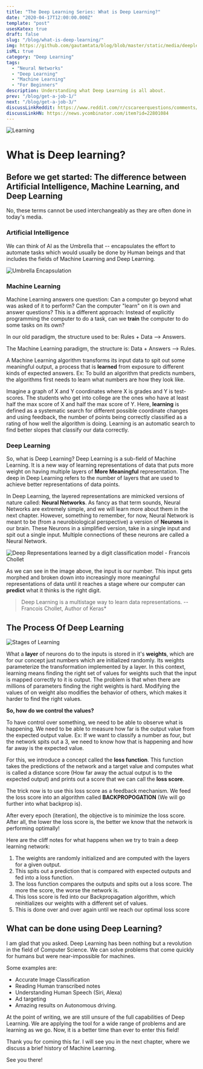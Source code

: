 ```yaml
---
title: "The Deep Learning Series: What is Deep Learning?"
date: "2020-04-17T12:00:00.000Z"
template: "post"
usesKatex: true
draft: false
slug: "/blog/what-is-deep-learning/"
img: https://github.com/gautamtata/blog/blob/master/static/media/deeplearning/deep1.jpg?raw=true
isML: true
category: "Deep Learning"
tags:
  - "Neural Networks"
  - "Deep Learning"
  - "Machine Learning"
  - "For Beginners"
description: Understanding what Deep Learning is all about.
prev: "/blog/get-a-job-1/"
next: "/blog/get-a-job-3/"
discussLinkReddit: https://www.reddit.com/r/cscareerquestions/comments/fwg4xe/feedbackadvice_on_blog/
discussLinkHN: https://news.ycombinator.com/item?id=22801084
---
```


![Learning](https://github.com/gautamtata/blog/blob/master/static/media/deeplearning/learning1.jpg?raw=true)

# What is Deep learning?

## Before we get started: The difference between Artificial Intelligence, Machine Learning, and Deep Learning

No, these terms cannot be used interchangeably as they are often done in today's media. 

### Artificial Intelligence 

We can think of AI as the Umbrella that -- encapsulates the effort to automate tasks which would usually be done by Human beings and that includes the fields of Machine Learning and Deep Learning.

![Umbrella Encapsulation](https://github.com/gautamtata/blog/blob/master/static/media/deeplearning/Umbrella.png?raw=true)



### Machine Learning

Machine Learning answers one question: Can a computer go beyond what was asked of it to perform? Can the computer "learn" on it is own and answer questions? This is a different approach: Instead of explicitly programming the computer to do a task, can we **train** the computer to do some tasks on its own?

In our old paradigm, the structure used to be: Rules + Data --> Answers.

The Machine Learning paradigm, the structure is: Data + Answers --> Rules.

A Machine Learning algorithm transforms its input data to spit out some meaningful output, a process that is **learned** from exposure to different kinds of expected answers. Ex: To build an algorithm that predicts numbers, the algorithms first needs to learn what numbers are how they look like.

Imagine a graph of X and Y coordinates where X is grades and Y is test-scores. The students who get into college are the ones who have at least half the max score of X and half the max score of Y. Here, **learning** is defined as a systematic search for different possible coordinate changes and using feedback, the number of points being correctly classified as a rating of how well the algorithm is doing. Learning is an automatic search to find better slopes that classify our data correctly.

### Deep Learning

So, what is Deep Learning? Deep Learning is a sub-field of Machine Learning. It is a new way of learning representations of data that puts more weight on having multiple layers of **More Meaningful** representation. The deep in Deep Learning refers to the number of layers that are used to achieve better representations of data points.

In Deep Learning, the layered representations are mimicked versions of nature called: **Neural Networks**. As fancy as that term sounds, Neural Networks are extremely simple, and we will learn more about them in the next chapter. However, something to remember, for now, Neural Network is meant to be (from a neurobiological perspective) a version of **Neurons** in our brain. These Neurons in a simplified version, take in a single input and spit out a single input. Multiple connections of these neurons are called a Neural Network. 



![Deep Representations learned by a digit classification model - Francois Chollet](https://github.com/gautamtata/blog/blob/master/static/media/deeplearning/digit-classification.jpg?raw=true)

As we can see in the image above, the input is our number. This input gets morphed and broken down into increasingly more meaningful representations of data until it reaches a stage where our computer can **predict** what it thinks is the right digit. 

> Deep Learning is a multistage way to learn data representations. -- Francois Chollet, Author of Keras*

## The Process Of Deep Learning


![Stages of Learning](https://github.com/gautamtata/blog/blob/master/static/media/deeplearning/flow.png?raw=true)

What a **layer** of neurons do to the inputs is stored in it's **weights**, which are for our concept just numbers which are initialized randomly. Its weights parameterize the transformation implemented by a layer. In this context, learning means finding the right set of values for weights such that the input is mapped correctly to it is output. The problem is that when there are millions of parameters finding the right weights is hard. Modifying the values of on weight also modifies the behavior of others, which makes it harder to find the right values.

**So, how do we control the values?** 

To have control over something, we need to be able to observe what is happening. We need to be able to measure how far is the output value from the expected output value. Ex: If we want to classify a number as four, but the network spits out a 3, we need to know how that is happening and how far away is the expected value.

For this, we introduce a concept called the **loss function**. This function takes the predictions of the network and a target value and computes what is called a distance score (How far away the actual output is to the expected output) and prints out a score that we can call the **loss score**.

The trick now is to use this loss score as a feedback mechanism. We feed the loss score into an algorithm called **BACKPROPOGATION** (We will go further into what backprop is). 

After every epoch (iteration), the objective is to minimize the loss score. After all, the lower the loss score is, the better we know that the network is performing optimally!

Here are the cliff notes for what happens when we try to train a deep learning network:

1. The weights are randomly initialized and are computed with the layers for a given output.
2. This spits out a prediction that is compared with expected outputs and fed into a loss function.
3. The loss function compares the outputs and spits out a loss score. The more the score, the worse the network is.
4. This loss score is fed into our Backpropagation algorithm, which reinitializes our weights with a different set of values.
5. This is done over and over again until we reach our optimal loss score

## What can be done using Deep Learning?

I am glad that you asked. Deep Learning has been nothing but a revolution in the field of Computer Science. We can solve problems that come quickly for humans but were near-impossible for machines.

Some examples are:

* Accurate Image Classification
* Reading Human transcribed notes
* Understanding Human Speech (Siri, Alexa)
* Ad targeting 
* Amazing results on Autonomous driving.

At the point of writing, we are still unsure of the full capabilities of Deep Learning. We are applying the tool for a wide range of problems and are learning as we go. Now, it is a better time than ever to enter this field!

Thank you for coming this far. I will see you in the next chapter, where we discuss a brief history of Machine Learning.

See you there!
